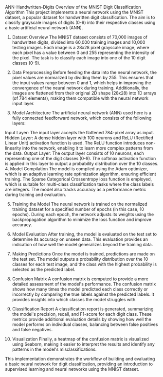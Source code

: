 ANN-Handwritten-Digits
Overview of the MNIST Digit Classification Algorithm
This project implements a neural network using the MNIST dataset, a popular dataset for handwritten digit classification. The aim is to classify grayscale images of digits (0-9) into their respective classes using a basic artificial neural network (ANN).

1. Dataset Overview
The MNIST dataset consists of 70,000 images of handwritten digits, divided into 60,000 training images and 10,000 testing images. Each image is a 28x28 pixel grayscale image, where each pixel has a value between 0 and 255 representing the intensity of the pixel. The task is to classify each image into one of the 10 digit classes (0-9).

2. Data Preprocessing
Before feeding the data into the neural network, the pixel values are normalized by dividing them by 255. This ensures that the input values range between 0 and 1, which helps in improving the convergence of the neural network during training. Additionally, the images are flattened from their original 2D shape (28x28) into 1D arrays (of 784 elements), making them compatible with the neural network input layer.

3. Model Architecture
The artificial neural network (ANN) used here is a fully connected feedforward network, which consists of the following layers:

Input Layer: The input layer accepts the flattened 784-pixel array as input.
Hidden Layer: A dense hidden layer with 100 neurons and ReLU (Rectified Linear Unit) activation function is used. The ReLU function introduces non-linearity into the network, enabling it to learn more complex patterns from the data.
Output Layer: The output layer consists of 10 neurons, each representing one of the digit classes (0-9). The softmax activation function is applied in this layer to output a probability distribution over the 10 classes.
4. Model Compilation
The model is compiled using the Adam optimizer, which is an adaptive learning rate optimization algorithm, ensuring efficient training. The Sparse Categorical Crossentropy loss function is employed, which is suitable for multi-class classification tasks where the class labels are integers. The model also tracks accuracy as a performance metric during training and evaluation.

5. Training the Model
The neural network is trained on the normalized training dataset for a specified number of epochs (in this case, 10 epochs). During each epoch, the network adjusts its weights using the backpropagation algorithm to minimize the loss function and improve accuracy.

6. Model Evaluation
After training, the model is evaluated on the test set to determine its accuracy on unseen data. This evaluation provides an indication of how well the model generalizes beyond the training data.

7. Making Predictions
Once the model is trained, predictions are made on the test set. The model outputs a probability distribution over the 10 classes for each test image, and the class with the highest probability is selected as the predicted label.

8. Confusion Matrix
A confusion matrix is computed to provide a more detailed assessment of the model's performance. The confusion matrix shows how many times the model predicted each class correctly or incorrectly by comparing the true labels against the predicted labels. It provides insights into which classes the model struggles with.

9. Classification Report
A classification report is generated, summarizing the model's precision, recall, and F1-score for each digit class. These metrics provide additional evaluation details by showing how well the model performs on individual classes, balancing between false positives and false negatives.

10. Visualization
Finally, a heatmap of the confusion matrix is visualized using Seaborn, making it easier to interpret the results and identify any patterns in the model's misclassifications.

This implementation demonstrates the workflow of building and evaluating a basic neural network for digit classification, providing an introduction to supervised learning and neural networks using the MNIST dataset.
